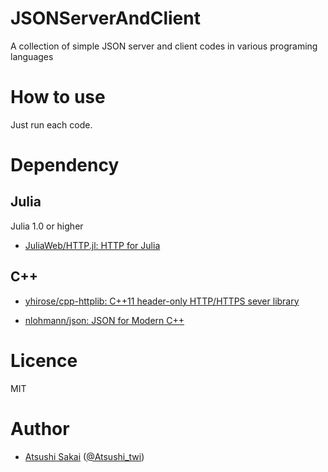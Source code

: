 # JSONServerAndClient
A collection of simple JSON server and client codes in various programing languages 

# How to use

Just run each code.

# Dependency

## Julia

Julia 1.0 or higher

- [JuliaWeb/HTTP\.jl: HTTP for Julia](https://github.com/JuliaWeb/HTTP.jl)

## C++

- [yhirose/cpp\-httplib: C\+\+11 header\-only HTTP/HTTPS sever library](https://github.com/yhirose/cpp-httplib)

- [nlohmann/json: JSON for Modern C\+\+](https://github.com/nlohmann/json)

# Licence 

MIT

# Author

- [Atsushi Sakai](https://github.com/AtsushiSakai/) ([@Atsushi_twi](https://twitter.com/Atsushi_twi))

